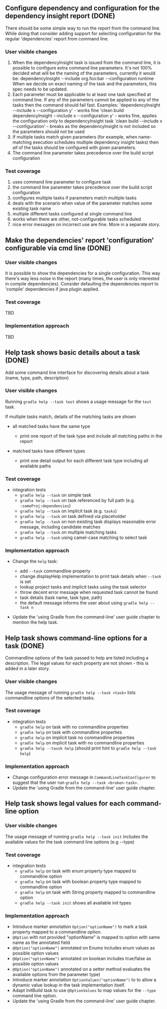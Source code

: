 
## Configure dependency and configuration for the dependency insight report (DONE)

There should be some simple way to run the report from the command line.
While doing that consider adding support for selecting configuration for the regular 'dependencies' report from command line.

### User visible changes

1. When the dependencyInsight task is issued from the command line, it is possible to configure extra command line parameters.
It's not 100% decided what will be the naming of the parameters, currently it would be:
 dependencyInsight --include org.foo:bar --configuration runtime
 When we decide on exact naming of the task and the parameters, this spec needs to be updated.
1. Each parameter must be applicable to at least one task specified at command line. If any of the parameters cannot be applied to any of the tasks
 then the command should fail fast. Examples:
    'dependencyInsight --include x --configuration y' - works fine
    'clean build dependencyInsight --include x --configuration y' - works fine, applies the configuration only to dependencyInsight task
    'clean build --include x --configuration' - breaks as the dependencyInsight is not included so the parameters should not be used
1. If multiple tasks match given parameters (for example, when name-matching execution schedules multiple dependency insight tasks)
 then *all* of the tasks should be configured with given parameters.
1. The command line parameter takes precedence over the build script configuration

### Test coverage

1. uses command line parameter to configure task
1. the command line parameter takes precedence over the build script configuration
1. configures multiple tasks if parameters match multiple tasks
1. deals with the scenario when value of the parameter matches some existing task name
1. multiple different tasks configured at single command line
1. works when there are other, not-configurable tasks scheduled
1. nice error messages on incorrect use are fine. More in a separate story.

## Make the dependencies' report 'configuration' configurable via cmd line (DONE)

### User visible changes

It is possible to show the dependencies for a single configuration.
This way there's way less noise in the report (many times, the user is only interested in compile dependencies).
Consider defaulting the dependencies report to 'compile' dependencies if java plugin applied.

### Test coverage

TBD

### Implementation approach

TBD

## Help task shows basic details about a task (DONE)

Add some command line interface for discovering details about a task (name, type, path, description)

### User visible changes

Running `gradle help --task test` shows a usage message for the `test` task.

If multiple tasks match, details of the matching tasks are shown

* all matched tasks have the same type
    * print one report of the task type and include all matching paths in the report

* matched tasks have different types
    * print one detail output for each different task type including all available paths

### Test coverage

* integration tests
    * `gradle help --task` on simple task
    * `gradle help --task` on task referenced by full path  (e.g. `:someProj:dependencies`)
    * `gradle help --task` on implicit task (e.g. `tasks`)
    * `gradle help --task` on task defined via placeholder
    * `gradle help --task` on non existing task displays reasonable error message, including candidate matches
    * `gradle help --task` on multiple matching tasks
    * `gradle help --task` using camel-case matching to select task

### Implementation approach

- Change the `help` task:
    - add `--task` commandline property
    - change displayHelp implementation to print task details when `--task` is set
    - lookup project tasks and implicit tasks using the task selector
    - throw decent error message when requested task cannot be found
    - task details (task name, task type, path)
    - the default message informs the user about using `gradle help --task n`

- Update the 'using Gradle from the command-line' user guide chapter to mention the help task.

## Help task shows command-line options for a task (DONE)

Commandline options of the task passed to help are listed including a description. The legal values for each property are not shown - this
is added in a later story.

### User visible changes

The usage message of running `gradle help --task <task>` lists commandline options of the selected tasks.

### Test coverage

* integration tests
    * `gradle help` on task with no commandline properties
    * `gradle help` on task with commandline properties
    * `gradle help` on implicit task no commandline properties
    * `gradle help` on implicit task with no commandline properties
    * `gradle help --tassk help` (should print hint to `gradle help --task help`)

### Implementation approach

- Change configuration error message in `CommandLineTaskConfigurer` to suggest that the user run `gradle help --task <broken-task>`.
- Update the 'using Gradle from the command-line' user guide chapter.

## Help task shows legal values for each command-line option

### User visible changes

The usage message of running `gradle help --task init` includes the available values for the task command line options (e.g --type)

### Test coverage

* integration tests
    * `gradle help` on task with enum property type mapped to commandline option
    * `gradle help` on task with boolean property type mapped to commandline option
    * `gradle help` on task with String property mapped to commandline option
    * `gradle help --task init` shows all available init types

### Implementation approach

- Introduce marker annotation `Option("optionName")` to mark a task property mapped to a commandline option.
- `@Option` with not provided "optionName" is mapped to option with same name as the annotated field
- `@Option("optionName")` annotated on Enums includes enum values as possible option values
- `@Option("optionName")` annotated on boolean includes true/false as possible option values
- `@Option("optionName")` annotated on a setter method evaluates the available options from the parameter type)
- Introduce marker annotation `OptionValues("optionName")` to to allow a dynamic value lookup in the task implementation itself.
- Adapt InitBuild task to use `@OptionValues` to map values for the `--type` command line option.
- Update the 'using Gradle from the command-line' user guide chapter.
